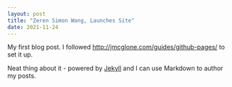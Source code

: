 ```yaml
---
layout: post
title: "Zeren Simon Wang, Launches Site"
date: 2021-11-24
---
```


My first blog post. I followed http://jmcglone.com/guides/github-pages/ to set it up.

Neat thing about it - powered by [Jekyll](http://jekyllrb.com) and I can use Markdown to author my posts.
